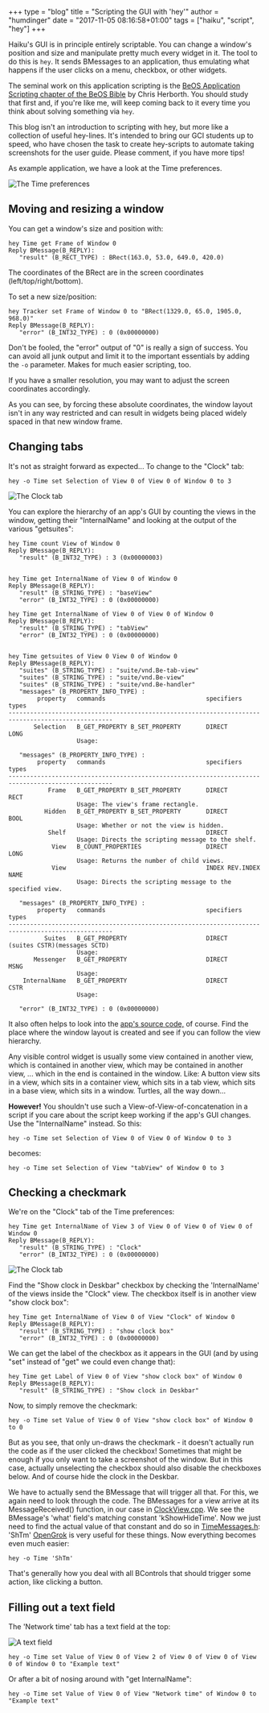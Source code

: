 +++
type = "blog"
title = "Scripting the GUI with 'hey'"
author = "humdinger"
date = "2017-11-05 08:16:58+01:00"
tags = ["haiku", "script", "hey"]
+++

Haiku's GUI is in principle entirely scriptable. You can change a window's position and size and manipulate pretty much every widget in it.
The tool to do this is `hey`. It sends BMessages to an application, thus emulating what happens if the user clicks on a menu, checkbox, or other widgets.

The seminal work on this application scripting is the [BeOS Application Scripting chapter of the BeOS Bible](http://www.birdhouse.org/beos/bible/bos/BeOS.scripting.PDF) by Chris Herborth. You should study that first and, if you're like me, will keep coming back to it every time you think about solving something via `hey`.

This blog isn't an introduction to scripting with hey, but more like a collection of useful hey-lines. It's intended to bring our GCI students up to speed, who have chosen the task to create hey-scripts to automate taking screenshots for the user guide.
Please comment, if you have more tips!

As example application, we have a look at the Time preferences.

![The Time preferences](https://www.haiku-os.org/files/blog/humdinger/time_prefs.png)

Moving and resizing a window
------------------------

You can get a window's size and position with:

    hey Time get Frame of Window 0
    Reply BMessage(B_REPLY):
       "result" (B_RECT_TYPE) : BRect(163.0, 53.0, 649.0, 420.0)

The coordinates of the BRect are in the screen coordinates (left/top/right/bottom).

To set a new size/position:

    hey Tracker set Frame of Window 0 to "BRect(1329.0, 65.0, 1905.0, 968.0)"
    Reply BMessage(B_REPLY):
       "error" (B_INT32_TYPE) : 0 (0x00000000)

Don't be fooled, the "error" output of "0" is really a sign of success. You can avoid all junk output and limit it to the important essentials by adding the `-o` parameter. Makes for much easier scripting, too.

If you have a smaller resolution, you may want to adjust the screen coordinates accordingly.

As you can see, by forcing these absolute coordinates, the window layout isn't in any way restricted and can result in widgets being placed widely spaced in that new window frame.

Changing tabs
-------------

It's not as straight forward as expected... To change to the "Clock" tab:

    hey -o Time set Selection of View 0 of View 0 of Window 0 to 3

![The Clock tab](https://www.haiku-os.org/files/blog/humdinger/time_clock.png)

You can explore the hierarchy of an app's GUI by counting the views in the window, getting their "InternalName" and looking at the output of the various "getsuites":

    hey Time count View of Window 0
    Reply BMessage(B_REPLY):
       "result" (B_INT32_TYPE) : 3 (0x00000003)


    hey Time get InternalName of View 0 of Window 0
    Reply BMessage(B_REPLY):
       "result" (B_STRING_TYPE) : "baseView"
       "error" (B_INT32_TYPE) : 0 (0x00000000)

    hey Time get InternalName of View 0 of View 0 of Window 0
    Reply BMessage(B_REPLY):
       "result" (B_STRING_TYPE) : "tabView"
       "error" (B_INT32_TYPE) : 0 (0x00000000)


    hey Time getsuites of View 0 View 0 of Window 0
    Reply BMessage(B_REPLY):
       "suites" (B_STRING_TYPE) : "suite/vnd.Be-tab-view"
       "suites" (B_STRING_TYPE) : "suite/vnd.Be-view"
       "suites" (B_STRING_TYPE) : "suite/vnd.Be-handler"
       "messages" (B_PROPERTY_INFO_TYPE) : 
            property   commands                            specifiers              types
    ---------------------------------------------------------------------------------------------------
           Selection   B_GET_PROPERTY B_SET_PROPERTY       DIRECT                  LONG 
                       Usage: 
    
       "messages" (B_PROPERTY_INFO_TYPE) : 
            property   commands                            specifiers              types
    ---------------------------------------------------------------------------------------------------
               Frame   B_GET_PROPERTY B_SET_PROPERTY       DIRECT                  RECT 
                       Usage: The view's frame rectangle.
              Hidden   B_GET_PROPERTY B_SET_PROPERTY       DIRECT                  BOOL 
                       Usage: Whether or not the view is hidden.
               Shelf                                       DIRECT                  
                       Usage: Directs the scripting message to the shelf.
                View   B_COUNT_PROPERTIES                  DIRECT                  LONG 
                       Usage: Returns the number of child views.
                View                                       INDEX REV.INDEX NAME    
                       Usage: Directs the scripting message to the specified view.
    
       "messages" (B_PROPERTY_INFO_TYPE) : 
            property   commands                            specifiers              types
    ---------------------------------------------------------------------------------------------------
              Suites   B_GET_PROPERTY                      DIRECT                  (suites CSTR)(messages SCTD)
                       Usage: 
           Messenger   B_GET_PROPERTY                      DIRECT                  MSNG 
                       Usage: 
        InternalName   B_GET_PROPERTY                      DIRECT                  CSTR 
                       Usage: 
    
       "error" (B_INT32_TYPE) : 0 (0x00000000)


It also often helps to look into the [app's source code,](http://cgit.haiku-os.org/haiku/tree/src/preferences/time/TimeWindow.cpp#n123) of course. Find the place where the window layout is created and see if you can follow the view hierarchy.

Any visible control widget is usually some view contained in another view, which is contained in another view, which may be contained in another view, ... which in the end is contained in the window.
Like: A button view sits in a view, which sits in a container view, which sits in a tab view, which sits in a base view, which sits in a window. Turtles, all the way down...

**However!**
You shouldn't use such a View-of-View-of-concatenation in a script if you care about the script keep working if the app's GUI changes.
Use the "InternalName" instead. So this:

    hey -o Time set Selection of View 0 of View 0 of Window 0 to 3

becomes:

    hey -o Time set Selection of View "tabView" of Window 0 to 3

Checking a checkmark
-----------------

We're on the "Clock" tab of the Time preferences:

    hey Time get InternalName of View 3 of View 0 of View 0 of View 0 of Window 0
    Reply BMessage(B_REPLY):
       "result" (B_STRING_TYPE) : "Clock"
       "error" (B_INT32_TYPE) : 0 (0x00000000)

![The Clock tab](https://www.haiku-os.org/files/blog/humdinger/time_clock.png)

Find the "Show clock in Deskbar" checkbox by checking the 'InternalName' of the views inside the "Clock" view. The checkbox itself is in another view "show clock box":

    hey Time get InternalName of View 0 of View "Clock" of Window 0
    Reply BMessage(B_REPLY):
       "result" (B_STRING_TYPE) : "show clock box"
       "error" (B_INT32_TYPE) : 0 (0x00000000)

We can get the label of the checkbox as it appears in the GUI (and by using "set" instead of "get" we could even change that):

	hey Time get Label of View 0 of View "show clock box" of Window 0
    Reply BMessage(B_REPLY):
       "result" (B_STRING_TYPE) : "Show clock in Deskbar"


Now, to simply remove the checkmark:

    hey -o Time set Value of View 0 of View "show clock box" of Window 0 to 0

But as you see, that only un-draws the checkmark - it doesn't actually run the code as if the user clicked the checkbox!
Sometimes that might be enough if you only want to take a screenshot of the window. But in this case, actually unselecting the checkbox should also disable the checkboxes below. And of course hide the clock in the Deskbar.

We have to actually send the BMessage that will trigger all that. For this, we again need to look through the code.
The BMessages for a view arrive at its MessageReceived() function, in our case in [ClockView.cpp](http://cgit.haiku-os.org/haiku/tree/src/preferences/time/ClockView.cpp#n151). We see the BMessage's 'what' field's matching constant 'kShowHideTime'. Now we just need to find the actual value of that constant and do so in [TimeMessages.h](http://xref.plausible.coop/source/xref/haiku/src/preferences/time/TimeMessages.h#53): 'ShTm'
[OpenGrok](http://xref.plausible.coop/source/) is very useful for these things.
Now everything becomes even much easier:

    hey -o Time 'ShTm'

That's generally how you deal with all BControls that should trigger some action, like clicking a button.

Filling out a text field
---------------------

The 'Network time' tab has a text field at the top:

![A text field](https://www.haiku-os.org/files/blog/humdinger/time_textfield.png)

    hey -o Time set Value of View 0 of View 2 of View 0 of View 0 of View 0 of Window 0 to "Example text"

Or after a bit of nosing around with "get InternalName":

	hey -o Time set Value of View 0 of View "Network time" of Window 0 to "Example text"
